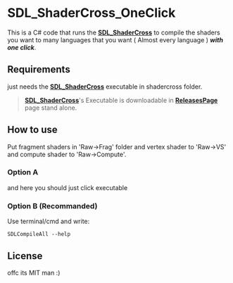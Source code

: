 # SDL_ShaderCross_OneClick
This is a C# code that runs the **[SDL_ShaderCross](https://github.com/libsdl-org/SDL_shadercross)** to compile the shaders you want to many languages that you want ( Almost every language ) ***with one click***.

## Requirements
just needs the **[SDL_ShaderCross](https://github.com/libsdl-org/SDL_shadercross)** executable in shadercross folder.
> **[SDL_ShaderCross](https://github.com/libsdl-org/SDL_shadercross)**'s Executable is downloadable in **[ReleasesPage](https://github.com/nimzahed/SDL_ShaderCross_OneClick/releases)** page stand alone.

## How to use
Put fragment shaders in 'Raw->Frag' folder and vertex shader to 'Raw->VS' and compute shader to 'Raw->Compute'.

### Option A 
and here you should just click executable

### Option B (Recommanded)
Use terminal/cmd and write:
```batch
SDLCompileAll --help
```

## License
offc its MIT man :)
